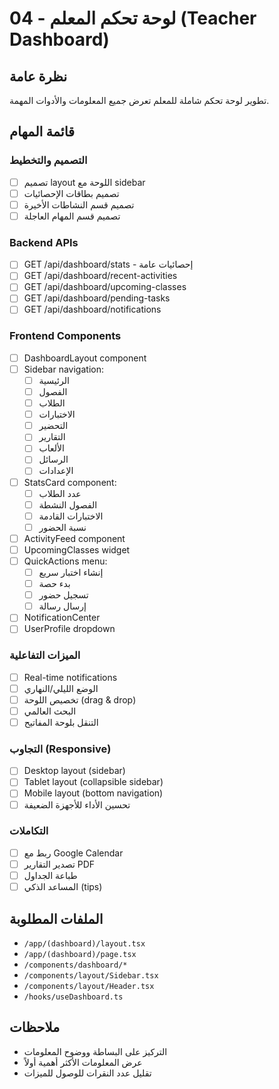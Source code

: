 # 04 - لوحة تحكم المعلم (Teacher Dashboard)

## نظرة عامة
تطوير لوحة تحكم شاملة للمعلم تعرض جميع المعلومات والأدوات المهمة.

## قائمة المهام

### التصميم والتخطيط
- [ ] تصميم layout اللوحة مع sidebar
- [ ] تصميم بطاقات الإحصائيات
- [ ] تصميم قسم النشاطات الأخيرة
- [ ] تصميم قسم المهام العاجلة

### Backend APIs
- [ ] GET /api/dashboard/stats - إحصائيات عامة
- [ ] GET /api/dashboard/recent-activities
- [ ] GET /api/dashboard/upcoming-classes
- [ ] GET /api/dashboard/pending-tasks
- [ ] GET /api/dashboard/notifications

### Frontend Components
- [ ] DashboardLayout component
- [ ] Sidebar navigation:
  - [ ] الرئيسية
  - [ ] الفصول
  - [ ] الطلاب
  - [ ] الاختبارات
  - [ ] التحضير
  - [ ] التقارير
  - [ ] الألعاب
  - [ ] الرسائل
  - [ ] الإعدادات
- [ ] StatsCard component:
  - [ ] عدد الطلاب
  - [ ] الفصول النشطة
  - [ ] الاختبارات القادمة
  - [ ] نسبة الحضور
- [ ] ActivityFeed component
- [ ] UpcomingClasses widget
- [ ] QuickActions menu:
  - [ ] إنشاء اختبار سريع
  - [ ] بدء حصة
  - [ ] تسجيل حضور
  - [ ] إرسال رسالة
- [ ] NotificationCenter
- [ ] UserProfile dropdown

### الميزات التفاعلية
- [ ] Real-time notifications
- [ ] الوضع الليلي/النهاري
- [ ] تخصيص اللوحة (drag & drop)
- [ ] البحث العالمي
- [ ] التنقل بلوحة المفاتيح

### التجاوب (Responsive)
- [ ] Desktop layout (sidebar)
- [ ] Tablet layout (collapsible sidebar)
- [ ] Mobile layout (bottom navigation)
- [ ] تحسين الأداء للأجهزة الضعيفة

### التكاملات
- [ ] ربط مع Google Calendar
- [ ] تصدير التقارير PDF
- [ ] طباعة الجداول
- [ ] المساعد الذكي (tips)

## الملفات المطلوبة
- `/app/(dashboard)/layout.tsx`
- `/app/(dashboard)/page.tsx`
- `/components/dashboard/*`
- `/components/layout/Sidebar.tsx`
- `/components/layout/Header.tsx`
- `/hooks/useDashboard.ts`

## ملاحظات
- التركيز على البساطة ووضوح المعلومات
- عرض المعلومات الأكثر أهمية أولاً
- تقليل عدد النقرات للوصول للميزات